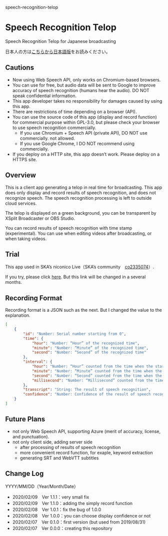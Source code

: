 speech-recognition-telop

# Speech Recognition Telop

Speech Recognition Telop for Japanese broadcasting

日本人の方は[こちらから日本語版](./README.md)をお読みください。


## Cautions

- Now using Web Speech API, only works on Chromium-based browsers.
- You can use for free, but audio data will be sent to Google to improve accuracy of speech recognition (humans hear the audio). DO NOT speak confidential information.
- This app developer takes no responsibility for damages caused by using this app.
- There are restrictions of time depending on a browser (API).
- You can use the source code of this app (display and record function) for commercial purpose within GPL-3.0, but please check your browser to use speech recognition commercially.
	- If you use Chromium + Speech API (private API), DO NOT use commercially. not allowed.
	- If you use Google Chrome, I DO NOT recommend using commercially.
- If you deploy on a HTTP site, this app doesn’t work. Please deploy on a HTTPS site.


## Overview

This is a client app generating a telop in real time for broadcasting. This app does only display and record results of speech recognition, and does not recognize speech. The speech recognition processing is left to outside cloud services.

The telop is displayed on a green background, you can be transparent by XSplit Broadcaster or OBS Studio.

You can record results of speech recognition with time stamp (experimental). You can use when editing videos after broadcasting, or when taking videos.


## Trial

This app used in SKA’s niconico Live（SKA’s community　[co2335074](https://com.nicovideo.jp/community/co2335074)）.

If you try, please click [here](https://skasapp.github.io/speech-recognition-telop/web-speech/index.html). But this link will be changed in a several months.


## Recording Format

Recording format is a JSON such as the next. But I changed the value to the explanation.

```JSON
[
	{
		"id": "Number: Serial number starting from 0",
		"time": {
			"hour": "Number: “Hour” of the recognized time",
			"minute": "Number: “Minute” of the recognized time",
			"second": "Number: “Second” of the recognized time"
		},
		"interval": {
			"hour": "Number: “Hour” counted from the time when the start button was clicked",
			"minute": "Number: “Minute” counted from the time when the start button was clicked",
			"second": "Number: “Second” counted from the time when the start button was clicked",
			"millisecond": "Number: “Millisecond” counted from the time when the start button was clicked"
		},
		"transcript": "String: The result of speech recognition",
		"confidence": "Number: Confidence of the result of speech recognition"
	}
]

```


## Future Plans

- not only Web Speech API, supporting Azure (merit of accuracy, license, and punctuation).
- not only client side, adding server side
	- after processing of results of speech recognition
	- more convenient record function, for exaple, keyword extraction
	- generating SRT and WebVTT subtitles


## Change Log

YYYY/MM/DD（Year/Month/Date）

- 2020/02/09　Ver 1.1.1：very small fix
- 2020/02/09　Ver 1.1.0：adding the simply record function
- 2020/02/08　Ver 1.0.1：fix the bug of 1.0.0
- 2020/02/08　Ver 1.0.0：you can choose display confidence or not
- 2020/02/07　Ver 0.1.0：first version (but used from 2019/08/31)
- 2020/02/07　Ver 0.0.0：creating this repository
